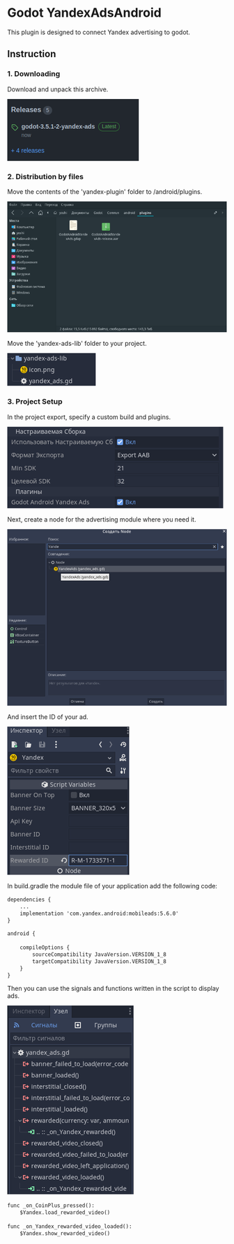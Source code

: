# Godot YandexAdsAndroid
This plugin is designed to connect Yandex advertising to godot.

## Instruction

### 1. Downloading
Download and unpack this archive.

![Download](screens/download.png)

### 2. Distribution by files
Move the contents of the 'yandex-plugin' folder to /android/plugins.

![Download](screens/file1.png)

Move the 'yandex-ads-lib' folder to your project.

![Download](screens/file2.png)

### 3. Project Setup
In the project export, specify a custom build and plugins.

![Download](screens/plugins.png)

Next, create a node for the advertising module where you need it.

![Download](screens/node.png)

And insert the ID of your ad.

![Download](screens/key.png)

In build.gradle the module file of your application add the following code:
```
dependencies {
    ...
    implementation 'com.yandex.android:mobileads:5.6.0'
}
```

```
android {

    compileOptions {
        sourceCompatibility JavaVersion.VERSION_1_8
        targetCompatibility JavaVersion.VERSION_1_8
    }
}
```

Then you can use the signals and functions written in the script to display ads.

![Download](screens/signals.png)

```
func _on_CoinPlus_pressed():
	$Yandex.load_rewarded_video()
  
func _on_Yandex_rewarded_video_loaded():
	$Yandex.show_rewarded_video()
```
